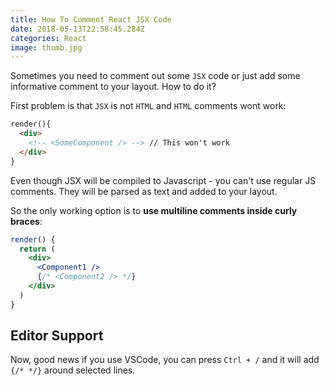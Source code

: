 ```yaml
---
title: How To Comment React JSX Code
date: 2018-05-13T22:58:45.284Z
categories: React
image: thumb.jpg
---
```


Sometimes you need to comment out some `JSX` code or just add some informative comment to your layout. How to do it?

First problem is that `JSX` is not `HTML` and `HTML` comments wont work:

```html
render(){
  <div>
    <!-- <SomeComponent /> --> // This won't work
  </div>
}
```

Even though JSX will be compiled to Javascript - you can't use regular JS comments. They will be parsed as text and added to your layout.

So the only working option is to __use multiline comments inside curly braces__:

```jsx
render() {
  return (
    <div>
      <Component1 />
      {/* <Component2 /> */}
    </div>
  )
}
```

## Editor Support

Now, good news if you use VSCode, you can press `Ctrl + /` and it will add `{/* */}` around selected lines.


